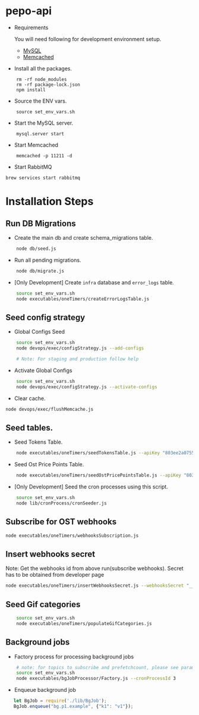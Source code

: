 # pepo-api

* Requirements
    
    You will need following for development environment setup.
    - [MySQL](https://www.mysql.com/downloads/)
    - [Memcached](https://memcached.org/)

* Install all the packages.
```
    rm -rf node_modules
    rm -rf package-lock.json
    npm install
```

* Source the ENV vars.
```
    source set_env_vars.sh
```

* Start the MySQL server.
```
    mysql.server start
```

* Start Memcached
```
    memcached -p 11211 -d
```

* Start RabbitMQ
```
brew services start rabbitmq
```

# Installation Steps

## Run DB Migrations

* Create the main db and create schema_migrations table.
```bash
    node db/seed.js
```

* Run all pending migrations.
```bash
    node db/migrate.js
```

* [Only Development] Create `infra` database and `error_logs` table.
```bash
    source set_env_vars.sh
    node executables/oneTimers/createErrorLogsTable.js
```

## Seed config strategy

* Global Configs Seed
```bash
    source set_env_vars.sh
    node devops/exec/configStrategy.js --add-configs

    # Note: For staging and production follow help
```

* Activate Global Configs
```bash
    source set_env_vars.sh
    node devops/exec/configStrategy.js --activate-configs
```

* Clear cache.
```bash
node devops/exec/flushMemcache.js
```

## Seed tables.

* Seed Tokens Table.
```bash
    node executables/oneTimers/seedTokensTable.js --apiKey "803ee2a07554b94d80fb4ba4eb08229c" --apiSecret "66fc5bce904f83a74aba10469505cd5ac51dfc886fc747ecbfba3fea254d3006"
```

* Seed Ost Price Points Table.
```bash
    node executables/oneTimers/seedOstPricePointsTable.js --apiKey "803ee2a07554b94d80fb4ba4eb08229c" --apiSecret "66fc5bce904f83a74aba10469505cd5ac51dfc886fc747ecbfba3fea254d3006"

```

* [Only Development] Seed the cron processes using this script.
```bash
    source set_env_vars.sh
    node lib/cronProcess/cronSeeder.js
```

## Subscribe for OST webhooks
```bash
node executables/oneTimers/webhooksSubscription.js
```

## Insert webhooks secret
Note: Get the webhooks id from above run(subscribe webhooks). Secret has to be obtained from developer page

```bash 
node executables/oneTimers/insertWebhooksSecret.js --webhooksSecret "__WXYZ" --webhooksId "__ABCD"
```

## Seed Gif categories
```bash
    source set_env_vars.sh
    node executables/oneTimers/populateGifCategories.js
```

## Background jobs
* Factory process for processing background jobs
```bash
    # note: for topics to subscribe and prefetchcount, please see params column of the cron_processes table
    source set_env_vars.sh
    node executables/bgJobProcessor/Factory.js --cronProcessId 3
```

* Enqueue background job
```js
   let BgJob = require('./lib/BgJob');
   BgJob.enqueue("bg.p1.example", {"k1": "v1"});
```